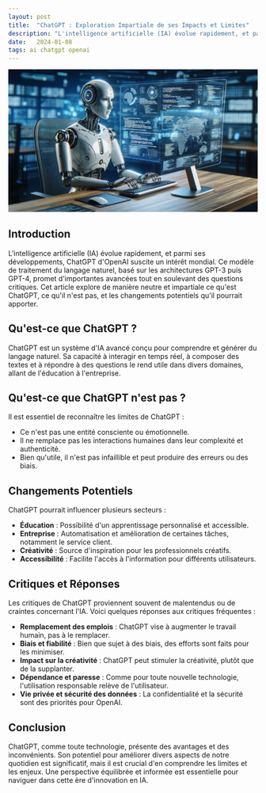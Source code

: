 ```yaml
---
layout: post
title:  "ChatGPT : Exploration Impartiale de ses Impacts et Limites"
description: "L'intelligence artificielle (IA) évolue rapidement, et parmi ses développements, ChatGPT d'OpenAI suscite un intérêt mondial. Ce modèle de traitement du langage naturel, basé sur les architectures GPT-3 puis GPT-4, promet d'importantes avancées tout en soulevant des questions critiques. Cet article explore de manière neutre et impartiale ce qu'est ChatGPT, ce qu'il n'est pas, et les changements potentiels qu'il pourrait apporter."
date:   2024-01-08
tags: ai chatgpt openai 
---
```


![Un robot travaillant à un bureau](/assets/chatgpt.png)

## Introduction
L'intelligence artificielle (IA) évolue rapidement, et parmi ses développements, ChatGPT d'OpenAI suscite un intérêt mondial. Ce modèle de traitement du langage naturel, basé sur les architectures GPT-3 puis GPT-4, promet d'importantes avancées tout en soulevant des questions critiques. Cet article explore de manière neutre et impartiale ce qu'est ChatGPT, ce qu'il n'est pas, et les changements potentiels qu'il pourrait apporter.

## Qu'est-ce que ChatGPT ?
ChatGPT est un système d'IA avancé conçu pour comprendre et générer du langage naturel. Sa capacité à interagir en temps réel, à composer des textes et à répondre à des questions le rend utile dans divers domaines, allant de l'éducation à l'entreprise.

## Qu'est-ce que ChatGPT n'est pas ?
Il est essentiel de reconnaître les limites de ChatGPT :
- Ce n'est pas une entité consciente ou émotionnelle.
- Il ne remplace pas les interactions humaines dans leur complexité et authenticité.
- Bien qu'utile, il n'est pas infaillible et peut produire des erreurs ou des biais.

## Changements Potentiels
ChatGPT pourrait influencer plusieurs secteurs :
- **Éducation** : Possibilité d'un apprentissage personnalisé et accessible.
- **Entreprise** : Automatisation et amélioration de certaines tâches, notamment le service client.
- **Créativité** : Source d'inspiration pour les professionnels créatifs.
- **Accessibilité** : Facilite l'accès à l'information pour différents utilisateurs.

## Critiques et Réponses
Les critiques de ChatGPT proviennent souvent de malentendus ou de craintes concernant l'IA. Voici quelques réponses aux critiques fréquentes :
- **Remplacement des emplois** : ChatGPT vise à augmenter le travail humain, pas à le remplacer.
- **Biais et fiabilité** : Bien que sujet à des biais, des efforts sont faits pour les minimiser.
- **Impact sur la créativité** : ChatGPT peut stimuler la créativité, plutôt que de la supplanter.
- **Dépendance et paresse** : Comme pour toute nouvelle technologie, l'utilisation responsable relève de l'utilisateur.
- **Vie privée et sécurité des données** : La confidentialité et la sécurité sont des priorités pour OpenAI.

## Conclusion
ChatGPT, comme toute technologie, présente des avantages et des inconvénients. Son potentiel pour améliorer divers aspects de notre quotidien est significatif, mais il est crucial d'en comprendre les limites et les enjeux. Une perspective équilibrée et informée est essentielle pour naviguer dans cette ère d'innovation en IA.
